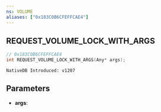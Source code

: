 ```yaml
---
ns: VOLUME
aliases: ["0x183C0B6CFEFFCAE4"]
---
```

## REQUEST_VOLUME_LOCK_WITH_ARGS

```c
// 0x183C0B6CFEFFCAE4
int REQUEST_VOLUME_LOCK_WITH_ARGS(Any* args);
```

```
NativeDB Introduced: v1207
```

## Parameters
* **args**:
